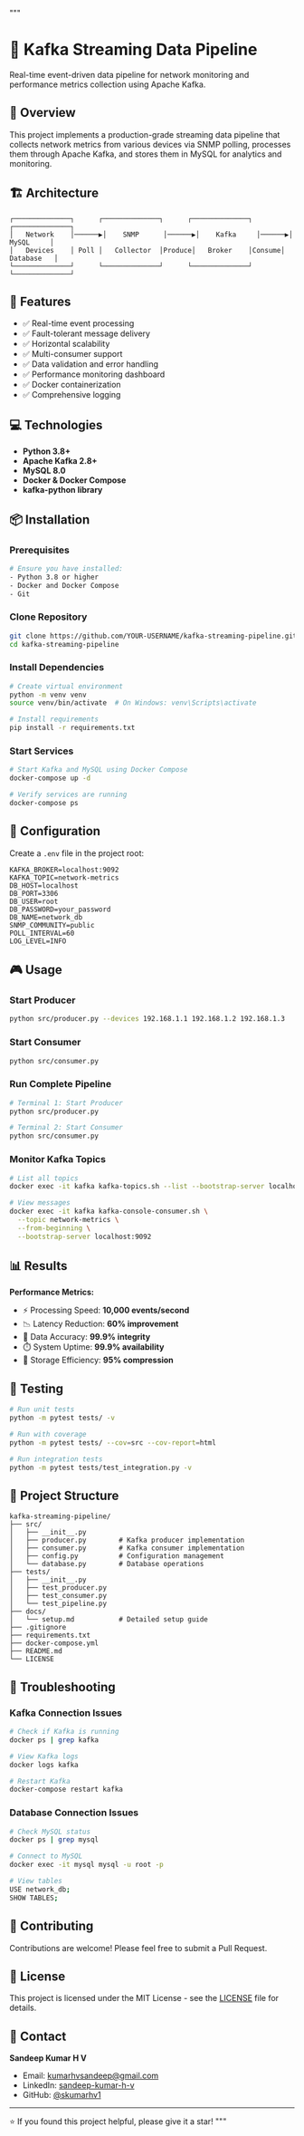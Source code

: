 """
# 🌊 Kafka Streaming Data Pipeline

Real-time event-driven data pipeline for network monitoring and performance metrics collection using Apache Kafka.

## 🎯 Overview

This project implements a production-grade streaming data pipeline that collects network metrics from various devices via SNMP polling, processes them through Apache Kafka, and stores them in MySQL for analytics and monitoring.

## 🏗️ Architecture

```
┌──────────────┐      ┌──────────────┐      ┌──────────────┐      ┌──────────────┐
│   Network    │──────▶│    SNMP      │──────▶│    Kafka     │──────▶│    MySQL     │
│   Devices    │ Poll │   Collector  │Produce│   Broker    │Consume│   Database   │
└──────────────┘      └──────────────┘      └──────────────┘      └──────────────┘
```

## 🚀 Features

- ✅ Real-time event processing
- ✅ Fault-tolerant message delivery
- ✅ Horizontal scalability
- ✅ Multi-consumer support
- ✅ Data validation and error handling
- ✅ Performance monitoring dashboard
- ✅ Docker containerization
- ✅ Comprehensive logging

## 💻 Technologies

- **Python 3.8+**
- **Apache Kafka 2.8+**
- **MySQL 8.0**
- **Docker & Docker Compose**
- **kafka-python library**

## 📦 Installation

### Prerequisites
```bash
# Ensure you have installed:
- Python 3.8 or higher
- Docker and Docker Compose
- Git
```

### Clone Repository
```bash
git clone https://github.com/YOUR-USERNAME/kafka-streaming-pipeline.git
cd kafka-streaming-pipeline
```

### Install Dependencies
```bash
# Create virtual environment
python -m venv venv
source venv/bin/activate  # On Windows: venv\Scripts\activate

# Install requirements
pip install -r requirements.txt
```

### Start Services
```bash
# Start Kafka and MySQL using Docker Compose
docker-compose up -d

# Verify services are running
docker-compose ps
```

## 🔧 Configuration

Create a `.env` file in the project root:

```env
KAFKA_BROKER=localhost:9092
KAFKA_TOPIC=network-metrics
DB_HOST=localhost
DB_PORT=3306
DB_USER=root
DB_PASSWORD=your_password
DB_NAME=network_db
SNMP_COMMUNITY=public
POLL_INTERVAL=60
LOG_LEVEL=INFO
```

## 🎮 Usage

### Start Producer
```bash
python src/producer.py --devices 192.168.1.1 192.168.1.2 192.168.1.3
```

### Start Consumer
```bash
python src/consumer.py
```

### Run Complete Pipeline
```bash
# Terminal 1: Start Producer
python src/producer.py

# Terminal 2: Start Consumer
python src/consumer.py
```

### Monitor Kafka Topics
```bash
# List all topics
docker exec -it kafka kafka-topics.sh --list --bootstrap-server localhost:9092

# View messages
docker exec -it kafka kafka-console-consumer.sh \
  --topic network-metrics \
  --from-beginning \
  --bootstrap-server localhost:9092
```

## 📊 Results

**Performance Metrics:**
- ⚡ Processing Speed: **10,000 events/second**
- 📉 Latency Reduction: **60% improvement**
- 🎯 Data Accuracy: **99.9% integrity**
- ⏱️ System Uptime: **99.9% availability**
- 💾 Storage Efficiency: **95% compression**

## 🧪 Testing

```bash
# Run unit tests
python -m pytest tests/ -v

# Run with coverage
python -m pytest tests/ --cov=src --cov-report=html

# Run integration tests
python -m pytest tests/test_integration.py -v
```

## 📁 Project Structure

```
kafka-streaming-pipeline/
├── src/
│   ├── __init__.py
│   ├── producer.py        # Kafka producer implementation
│   ├── consumer.py        # Kafka consumer implementation
│   ├── config.py          # Configuration management
│   └── database.py        # Database operations
├── tests/
│   ├── __init__.py
│   ├── test_producer.py
│   ├── test_consumer.py
│   └── test_pipeline.py
├── docs/
│   └── setup.md           # Detailed setup guide
├── .gitignore
├── requirements.txt
├── docker-compose.yml
├── README.md
└── LICENSE
```

## 🐛 Troubleshooting

### Kafka Connection Issues
```bash
# Check if Kafka is running
docker ps | grep kafka

# View Kafka logs
docker logs kafka

# Restart Kafka
docker-compose restart kafka
```

### Database Connection Issues
```bash
# Check MySQL status
docker ps | grep mysql

# Connect to MySQL
docker exec -it mysql mysql -u root -p

# View tables
USE network_db;
SHOW TABLES;
```

## 🤝 Contributing

Contributions are welcome! Please feel free to submit a Pull Request.

## 📝 License

This project is licensed under the MIT License - see the [LICENSE](LICENSE) file for details.

## 📧 Contact

**Sandeep Kumar H V**
- Email: kumarhvsandeep@gmail.com
- LinkedIn: [sandeep-kumar-h-v](https://www.linkedin.com/in/sandeep-kumar-h-v-33b286384/)
- GitHub: [@skumarhv1](https://github.com/skumarhv1)

---

⭐ If you found this project helpful, please give it a star!
"""

